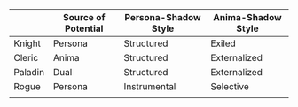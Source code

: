 
|         | Source of Potential | Persona-Shadow Style | Anima-Shadow Style |
| ------- | ------------------- | -------------------- | ------------------ |
| Knight  | Persona             | Structured           | Exiled             |
| Cleric  | Anima               | Structured           | Externalized       |
| Paladin | Dual                | Structured           | Externalized       |
| Rogue   | Persona             | Instrumental         | Selective          |
|         |                     |                      |                    |
